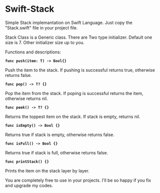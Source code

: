Swift-Stack
===========

Simple Stack implemantation on Swift Language. Just copy the "Stack.swift" file  in your project file.

Stack Class is a Generic class. There are Two type initializer. Default one size is 7. Other initializer size up to you.

Functions and descriptions:

<p><code><b>func push(item: T) -> Bool{}</b></code></p>
Push the item to the stack. If pushing is successful returns true, otherwise returns false.<br>

<p><code><b>func pop() -> T? {}</b></code></p>
Pop the item from the stack. If poping is successful returns the item, otherwise returns nil.<br>

<p><code><b>func peek() -> T? {}</b></code></p>
Returns the toppest item on the stack. If stack is empty, returns nil.<br>

<p><code><b>func isEmpty() -> Bool {}</b></code></p>
Returns true if stack is empty, otherwise returns false.<br>

<p><code><b>func isFull() -> Bool {}</b></code></p>
Returns true if stack is full, otherwise returns false.<br>

<p><code><b>func printStack() {}</b></code></p>
Prints the item on the stack layer by layer.

You are completely free to use in your projects. I'll be so happy if you fix and upgrade my codes.
